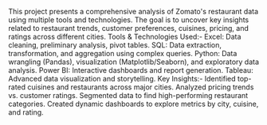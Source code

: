 This project presents a comprehensive analysis of Zomato's restaurant data using multiple tools and technologies. The goal is to uncover key insights related to restaurant trends, customer preferences, cuisines, pricing, and ratings across different cities.
Tools & Technologies Used:-
Excel: Data cleaning, preliminary analysis, pivot tables.
SQL: Data extraction, transformation, and aggregation using complex queries.
Python: Data wrangling (Pandas), visualization (Matplotlib/Seaborn), and exploratory data analysis.
Power BI: Interactive dashboards and report generation.
Tableau: Advanced data visualization and storytelling.
Key Insights:-
Identified top-rated cuisines and restaurants across major cities.
Analyzed pricing trends vs. customer ratings.
Segmented data to find high-performing restaurant categories.
Created dynamic dashboards to explore metrics by city, cuisine, and rating.
